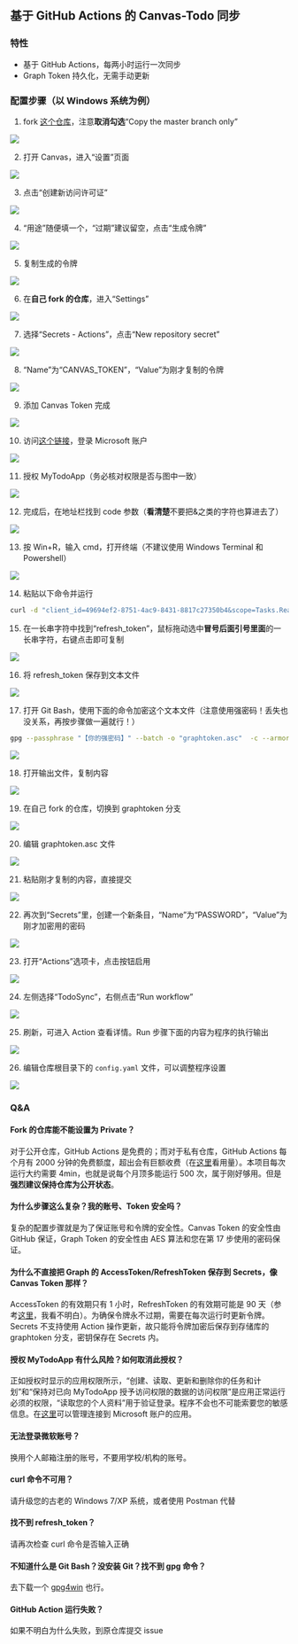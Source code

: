 ## 基于 GitHub Actions 的 Canvas-Todo 同步
### 特性
- 基于 GitHub Actions，每两小时运行一次同步
- Graph Token 持久化，无需手动更新

### 配置步骤（以 Windows 系统为例）
1. fork [这个仓库](https://github.com/1357310795/TodoSynchronizer)，注意**取消勾选**“Copy the master branch only”

![](https://s2.loli.net/2022/08/21/STBVjWhLsU6Dib1.png)

2. 打开 Canvas，进入“设置”页面

![](https://s2.loli.net/2022/08/21/bdnaM9jLhvCI4i3.png)

3. 点击“创建新访问许可证”

![](https://s2.loli.net/2022/08/21/FheNU1Rlz7X5cgS.png)

4. “用途”随便填一个，“过期”建议留空，点击“生成令牌”

![](https://s2.loli.net/2022/08/21/riymJ4DqvI2ZAPb.png)

5. 复制生成的令牌

![](https://s2.loli.net/2022/08/21/Eyej95vY3cCsVZT.png)

6. 在**自己 fork 的仓库**，进入“Settings”

![](https://s2.loli.net/2022/08/21/BuWYEbml4QsVUXq.png)

7. 选择“Secrets - Actions”，点击“New repository secret”

![](https://s2.loli.net/2022/08/21/FavMKjp4lGYIh6g.png)

8. “Name”为“CANVAS_TOKEN”，“Value”为刚才复制的令牌

![](https://s2.loli.net/2022/08/21/lNoKxvDZgFXWkyA.png)

9. 添加 Canvas Token 完成

![](https://s2.loli.net/2022/08/21/kULpJbrxvgEGzCQ.png)

10. 访问[这个链接](https://login.microsoftonline.com/consumers/oauth2/v2.0/authorize?client_id=49694ef2-8751-4ac9-8431-8817c27350b4&response_type=code&redirect_uri=https%3A%2F%2Flogin.microsoftonline.com%2Fcommon%2Foauth2%2Fnativeclient&response_mode=query&scope=Tasks.ReadWrite%20User.Read%20offline_access&state=12345)，登录 Microsoft 账户

![](https://s2.loli.net/2022/08/21/B7Kj6a5tJPXQqSL.png)

11. 授权 MyTodoApp（务必核对权限是否与图中一致）

![](https://s2.loli.net/2022/08/21/JiYnCMUPshc5RGd.png)

12. 完成后，在地址栏找到 code 参数（**看清楚**不要把&之类的字符也算进去了）

![](https://s2.loli.net/2022/08/21/nD6NeU3PkhaAs5H.png)

13. 按 Win+R，输入 cmd，打开终端（不建议使用 Windows Terminal 和 Powershell）

![](https://s2.loli.net/2022/08/21/3DiI6pwYgJFzufk.png)

14. 粘贴以下命令并运行

```bash
curl -d "client_id=49694ef2-8751-4ac9-8431-8817c27350b4&scope=Tasks.ReadWrite%20User.Read%20offline_access&redirect_uri=https%3A%2F%2Flogin.microsoftonline.com%2Fcommon%2Foauth2%2Fnativeclient&grant_type=authorization_code&code=【这里换成你的code！】" https://login.microsoftonline.com/consumers/oauth2/v2.0/token
```

15. 在一长串字符中找到“refresh_token”，鼠标拖动选中**冒号后面引号里面**的一长串字符，右键点击即可复制

![](https://s2.loli.net/2022/08/21/LNzU9G5k7eowJRS.png)

16. 将 refresh_token 保存到文本文件

![](https://s2.loli.net/2022/08/21/W6JOvjIprDw81iU.png)

17. 打开 Git Bash，使用下面的命令加密这个文本文件（注意使用强密码！丢失也没关系，再按步骤做一遍就行！）

```bash
gpg --passphrase "【你的强密码】" --batch -o "graphtoken.asc"  -c --armor "【输入文件】"
```
![](https://s2.loli.net/2022/08/22/d8KYZ1cqRkMJlFi.png)

18. 打开输出文件，复制内容

![](https://s2.loli.net/2022/08/21/QKtaHz6xNI5lbZJ.png)

19. 在自己 fork 的仓库，切换到 graphtoken 分支

![](https://s2.loli.net/2022/08/21/NzJRe4E5LSlYVGb.png)

20. 编辑 graphtoken.asc 文件

![](https://s2.loli.net/2022/08/21/Rx4rTsCJ8L2hejA.png)

21. 粘贴刚才复制的内容，直接提交

![](https://s2.loli.net/2022/08/21/fdGqptNy4FZc9Vz.png)

22. 再次到“Secrets”里，创建一个新条目，“Name”为“PASSWORD”，“Value”为刚才加密用的密码

![](https://s2.loli.net/2022/08/21/iupSOXaRbE3Fjxo.png)

23. 打开“Actions”选项卡，点击按钮启用

![](https://s2.loli.net/2022/08/21/qtCnKdpPWRFNbgM.png)

24. 左侧选择“TodoSync”，右侧点击“Run workflow”

![](https://s2.loli.net/2022/08/21/2kcXUByTOaoLIiv.png)

25. 刷新，可进入 Action 查看详情。Run 步骤下面的内容为程序的执行输出

![](https://s2.loli.net/2022/08/21/kmUFi2YlMH1xbuK.png)

26. 编辑仓库根目录下的 `config.yaml` 文件，可以调整程序设置

![](https://s2.loli.net/2022/08/22/mcK5afDhRXSUCVM.png)

### Q&A
#### Fork 的仓库能不能设置为 Private？

对于公开仓库，GitHub Actions 是免费的；而对于私有仓库，GitHub Actions 每个月有 2000 分钟的免费额度，超出会有巨额收费（在[这里](https://github.com/settings/billing)看用量）。本项目每次运行大约需要 4min，也就是说每个月顶多能运行 500 次，属于刚好够用。但是**强烈建议保持仓库为公开状态**。

#### 为什么步骤这么复杂？我的账号、Token 安全吗？

复杂的配置步骤就是为了保证账号和令牌的安全性。Canvas Token 的安全性由 GitHub 保证，Graph Token 的安全性由 AES 算法和您在第 17 步使用的密码保证。

#### 为什么不直接把 Graph 的 AccessToken/RefreshToken 保存到 Secrets，像 Canvas Token 那样？

AccessToken 的有效期只有 1 小时，RefreshToken 的有效期可能是 90 天（参考[这里](https://docs.microsoft.com/zh-cn/azure/active-directory/develop/active-directory-configurable-token-lifetimes#refresh-and-session-token-lifetime-policy-properties)，我看不明白）。为确保令牌永不过期，需要在每次运行时更新令牌。Secrets 不支持使用 Action 操作更新，故只能将令牌加密后保存到存储库的 graphtoken 分支，密钥保存在 Secrets 内。

#### 授权 MyTodoApp 有什么风险？如何取消此授权？

正如授权时显示的应用权限所示，“创建、读取、更新和删除你的任务和计划”和“保持对已向 MyTodoApp 授予访问权限的数据的访问权限”是应用正常运行必须的权限，“读取您的个人资料”用于验证登录。程序不会也不可能索要您的敏感信息。在[这里](https://account.live.com/consent/Manage)可以管理连接到 Microsoft 账户的应用。

#### 无法登录微软账号？

换用个人邮箱注册的账号，不要用学校/机构的账号。

#### curl 命令不可用？

请升级您的古老的 Windows 7/XP 系统，或者使用 Postman 代替

#### 找不到 refresh_token？

请再次检查 curl 命令是否输入正确

#### 不知道什么是 Git Bash？没安装 Git？找不到 gpg 命令？

去下载一个 [gpg4win](https://www.gpg4win.org/) 也行。

#### GitHub Action 运行失败？

如果不明白为什么失败，到原仓库提交 issue